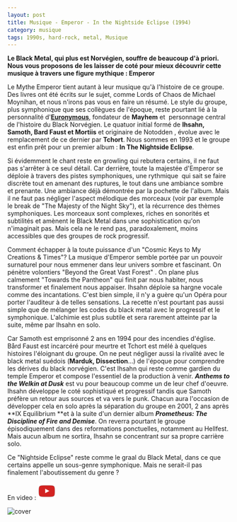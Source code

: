 ```yaml
---
layout: post
title: Musique - Emperor - In the Nightside Eclipse (1994)
category: musique
tags: 1990s, hard-rock, metal, Musique
---
```

**Le Black Metal, qui plus est Norvégien, souffre de beaucoup d'à priori. Nous vous proposons de les laisser de coté pour mieux découvrir cette musique à travers une figure mythique : Emperor**

Le Mythe Emperor tient autant à leur musique qu'à l'histoire de ce groupe. Des livres ont été écrits sur le sujet, comme Lords of Chaos de Michael Moynihan, et nous n'irons pas vous en faire un résumé. Le style du groupe, plus symphonique que ses collègues de l'époque, reste pourtant lié à la personnalité d'<a href="http://www.wikiwand.com/fr/%C3%98ystein_Aarseth">**Euronymous**</a>, fondateur de **Mayhem** et  personnage central de l'histoire du Black Norvégien. Le quatuor initial formé de **Ihsahn, Samoth, Bard Faust **et** Mortiis** et originaire de Notodden , évolue avec le remplacement de ce dernier par **Tchort**. Nous sommes en 1993 et le groupe est enfin prêt pour un premier album : **In The Nightside Eclipse**.

Si évidemment le chant reste en growling qui rebutera certains, il ne faut pas s'arrêter à ce seul détail. Car derrière, toute la majestée d'Emperor se déploie à travers des pistes symphoniques, une rythmique  qui sait se faire discrète tout en amenant des ruptures, le tout dans une ambiance sombre et prenante. Une ambiance déjà démontrée par la pochette de l'album. Mais il ne faut pas négliger l'aspect mélodique des morceaux (voir par exemple le break de "The Majesty of the Night Sky"), et la récurrence des thèmes symphoniques. Les morceaux sont complexes, riches en sonorités et subtilités et amènent le Black Metal dans une sophistication qu'on n'imaginait pas. Mais cela ne le rend pas, paradoxalement, moins accessibles que des groupes de rock progressif.

Comment échapper à la toute puissance d'un "Cosmic Keys to My Creations &amp; Times"? La musique d'Emperor semble portée par un pouvoir surnaturel pour nous emmener dans leur univers sombre et fascinant. On pénètre volontiers "Beyond the Great Vast Forest" . On plane plus calmement "Towards the Pantheon" qui finit par nous habiter, nous transformer et finalement nous appaiser. Ihsahn déploie sa hargne vocale comme des incantations. C'est bien simple, il n'y a guère qu'un Opéra pour porter l'auditeur à de telles sensations. La recette n'est pourtant pas aussi simple que de mélanger les codes du black metal avec le progressif et le symphonique. L'alchimie est plus subtile et sera rarement atteinte par la suite, même par Ihsahn en solo.

Car Samoth est emprisonné 2 ans en 1994 pour des incendies d'église. Bård Faust est incarcéré pour meurtre et Tchort est mélé à quelques histoires l'éloignant du groupe. On ne peut négliger aussi la rivalité avec le black metal suédois (**Marduk, Dissection**...) de l'époque pour comprendre les dérives du black norvégien. C'est Ihsahn qui reste comme gardien du temple Emperor et compose l'essentiel de la production à venir. **<i><span class="lang-en" lang="en">Anthems to the Welkin at Dusk</i>** est vu pour beaucoup comme un de leur chef d'oeuvre. Ihsahn développe le coté sophistiqué et progressif tandis que Samoth préfère un retour aus sources et va vers le punk. Chacun aura l'occasion de développer cela en solo après la séparation du groupe en 2001, 2 ans après **IX Equilibrium **et à la suite d'un dernier album **<i>Prometheus: The Discipline of Fire and Demise</i>**. On reverra pourtant le groupe épisodiquement dans des reformations ponctuelles, notamment au Hellfest. Mais aucun album ne sortira, Ihsahn se concentrant sur sa propre carrière solo.

Ce "Nightside Eclipse" reste comme le graal du Black Metal, dans ce que certains appelle un sous-genre symphonique. Mais ne serait-il pas finalement l'aboutissement du genre ?

En video : [![video](/images/youtube.png)](https://www.youtube.com/watch?v=tccZs_veliA)

![cover](https://filedn.eu/llqi9IBxlYouGRXYG2xlROb/img/2015/emperor.jpg)
